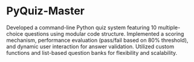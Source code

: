 # PyQuiz-Master
Developed a command-line Python quiz system featuring 10 multiple-choice questions using modular code structure. Implemented a scoring mechanism, performance evaluation (pass/fail based on 80% threshold), and dynamic user interaction for answer validation. Utilized custom functions and list-based question banks for flexibility and scalability.
